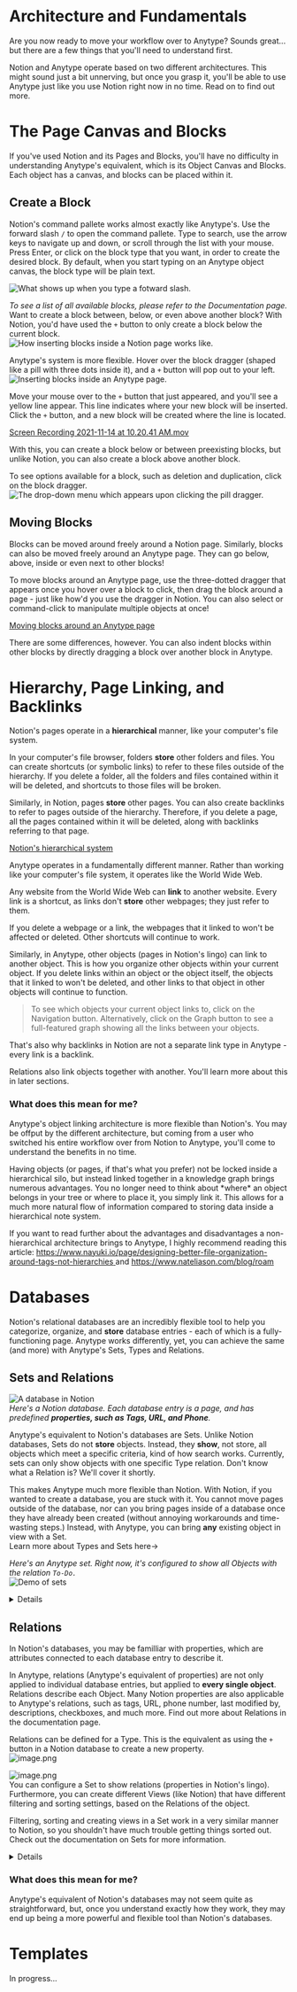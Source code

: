 # Architecture and Fundamentals   
Are you now ready to move your workflow over to Anytype? Sounds great... but there are a few things that you&#39;ll need to understand first.   
   
Notion and Anytype operate based on two different architectures. This might sound just a bit unnerving, but once you grasp it, you&#39;ll be able to use Anytype just like you use Notion right now in no time. Read on to find out more.   
   
 # The Page Canvas and Blocks   
If you&#39;ve used Notion and its Pages and Blocks, you&#39;ll have no difficulty in understanding Anytype&#39;s equivalent, which is its Object Canvas and Blocks.   
Each object has a canvas, and blocks can be placed within it.   
 ## Create a Block   
Notion&#39;s command pallete works almost exactly like Anytype&#39;s. Use the forward slash `/` to open the command pallete. Type to search, use the arrow keys to navigate up and down, or scroll through the list with your mouse. Press Enter, or click on the block type that you want, in order to create the desired block. By default, when you start typing on an Anytype object canvas, the block type will be plain text.   

![What shows up when you type a fotward slash.](<../../.gitbook/assets/slashmenu.png>)    

*To see a list of all available blocks, please refer to the Documentation page.*   
Want to create a block between, below, or even above another block? With Notion, you&#39;d have used the `+` button to only create a block below the current block.   
![How inserting blocks inside a Notion page works like.](<../../.gitbook/assets/notionblocks.png>)    

Anytype&#39;s system is more flexible. Hover over the block dragger (shaped like a pill with three dots inside it), and a `+` button will pop out to your left.   
![Inserting blocks inside an Anytype page.](<../../.gitbook/assets/anytypeblocks.png>)  

Move your mouse over to the `+` button that just appeared, and you&#39;ll see a yellow line appear. This line indicates where your new block will be inserted. Click the `+`  button, and a new block will be created where the line is located.   

[Screen Recording 2021-11-14 at 10.20.41 AM.mov](<../../.gitbook/assets/anytypeaddingblocks.mp4>)    

With this, you can create a block below or between preexisting blocks, but unlike Notion, you can also create a block above another block.  

To see options available for a block, such as deletion and duplication, click on the block dragger.   
![The drop-down menu which appears upon clicking the pill dragger.](<../../.gitbook/assets/blockoptions.png>)    
   
 ## Moving Blocks   
Blocks can be moved around freely around a Notion page. Similarly, blocks can also be moved freely around an Anytype page. They can go below, above, inside or even next to other blocks!    

To move blocks around an Anytype page, use the three-dotted dragger that appears once you hover over a block to click, then drag the block around a page - just like how&#39;d you use the dragger in Notion. You can also select or command-click to manipulate multiple objects at once!  

[Moving blocks around an Anytype page](<../../.gitbook/assets/movingblocks.mp4>)    

There are some differences, however. You can also indent blocks within other blocks by directly dragging a block over another block in Anytype.   
   
 # Hierarchy, Page Linking, and Backlinks   

Notion&#39;s pages operate in a **hierarchical** manner, like your computer&#39;s file system. 

In your computer&#39;s file browser, folders **store** other folders and files. You can create shortcuts (or symbolic links) to refer to these files outside of the hierarchy. If you delete a folder, all the folders and files contained within it will be deleted, and shortcuts to those files will be broken.  

Similarly, in Notion, pages **store** other pages. You can also create backlinks to refer to pages outside of the hierarchy. Therefore, if you delete a page, all the pages contained within it will be deleted, along with backlinks referring to that page.   
   
[Notion's hierarchical system](<../../.gitbook/assets/notionfs.mp4>)    

Anytype operates in a fundamentally different manner. Rather than working like your computer&#39;s file system, it operates like the World Wide Web.   

Any website from the World Wide Web can **link** to another website. Every link is a shortcut, as links don&#39;t **store** other webpages; they just refer to them. 

If you delete a webpage or a link, the webpages that it linked to won&#39;t be affected or deleted. Other shortcuts will continue to work.   

Similarly, in Anytype, other objects (pages in Notion&#39;s lingo) can link to another object. This is how you organize other objects within your current object. If you delete links within an object or the object itself, the objects that it linked to won&#39;t be deleted, and other links to that object in other objects will continue to function.   

> To see which objects your current object links to, click on the Navigation button. Alternatively, click on the Graph button to see a full-featured graph showing all the links between your objects.   

That&#39;s also why backlinks in Notion are not a separate link type in Anytype - every link is a backlink.   

Relations also link objects together with another. You&#39;ll learn more about this in later sections.  

 ### **What does this mean for me?**   
Anytype&#39;s object linking architecture is more flexible than Notion&#39;s. You may be offput by the different architecture, but coming from a user who switched his entire workflow over from Notion to Anytype, you&#39;ll come to understand the benefits in no time.   

Having objects (or pages, if that&#39;s what you prefer) not be locked inside a hierarchical silo, but instead linked together in a knowledge graph brings numerous advantages. You no longer need to think about \*where\* an object belongs in your tree or where to place it, you simply link it. This allows for a much more natural flow of information compared to storing data inside a hierarchical note system.   

   
If you want to read further about the advantages and disadvantages a non-hierarchical architecture brings to Anytype, I highly recommend reading this article: [https://www.nayuki.io/page/designing-better-file-organization-around-tags-not-hierarchies ](https://www.nayuki.io/page/designing-better-file-organization-around-tags-not-hierarchies)and https://www.nateliason.com/blog/roam   


 # Databases   
Notion&#39;s relational databases are an incredibly flexible tool to help you categorize, organize, and **store** database entries - each of which is a fully-functioning page. Anytype works differently, yet, you can achieve the same (and more) with Anytype&#39;s Sets, Types and Relations.  

 ## Sets and Relations   
![A database in Notion](<../../.gitbook/assets/notiondb.png>)    
*Here&#39;s a Notion database. Each database entry is a page, and has predefined **properties, such as Tags, URL, and Phone**.*   
   
Anytype&#39;s equivalent to Notion&#39;s databases are Sets. Unlike Notion databases, Sets do not **store** objects. Instead, they **show**, not store, all objects which meet a specific criteria, kind of how search works. Currently, sets can only show objects with one specific Type relation. Don&#39;t know what a Relation is? We&#39;ll cover it shortly.   

This makes Anytype much more flexible than Notion. With Notion, if you wanted to create a database, you are stuck with it. You cannot move pages outside of the database, nor can you bring pages inside of a database once they have already been created (without annoying workarounds and time-wasting steps.) Instead, with Anytype, you can bring **any** existing object in view with a Set.   
Learn more about Types and Sets here-&gt;   
   
*Here&#39;s an Anytype set. Right now, it&#39;s configured to show all Objects with the relation `To-Do.`*   
![Demo of sets](<../../.gitbook/assets/setdemo.png>)
<details> Having trouble understanding Anytype's databases? Click here to see a simplified explanation.   

- Think of an individual Notion database within Anytype as a Type.     
- To create a &#34;database&#34; in Anytype, first, create a Type, then create a new Set to show all objects of that Type.  
  
</details>
   
 ## Relations   
In Notion&#39;s databases, you may be familliar with properties, which are attributes connected to each database entry to describe it. 

In Anytype, relations (Anytype&#39;s equivalent of properties) are not only applied to individual database entries, but applied to **every single object**. Relations describe each Object. Many Notion properties are also applicable to Anytype&#39;s relations, such as tags, URL, phone number, last modified by, descriptions, checkboxes, and much more. Find out more about Relations in the documentation page.   

Relations can be defined for a Type. This is the equivalent as using the `+` button in a Notion database to create a new property.   
![image.png](<../../.gitbook/assets/anytyperelations.png>)    
   
   
![image.png](<../../.gitbook/assets/notionrelations.png>)    
You can configure a Set to show relations (properties in Notion&#39;s lingo). Furthermore, you can create different Views (like Notion) that have different filtering and sorting settings, based on the Relations of the object.   

Filtering, sorting and creating views in a Set work in a very similar manner to Notion, so you shouldn&#39;t have much trouble getting things sorted out. Check out the documentation on Sets for more information.   

<details> Having trouble understanding Relations in contrast to Notion's Databases? Click here for a simplified explanation. 

- Consider Anytype&#39;s Relations to be Attributes within a Notion database.   
- When you add an attribute to a Notion database, you use the `+` button to the right of the column header.   
![image.png](<../../.gitbook/basicstep1.png>)    
- Instead, in Anytype, to add an attribute to a database, open the Library (square menu on the home screen) and click on the &#34;Types&#34; tab. Open the desired Type and add attributes - known as relations in Anytype&#39;s lingo.   
![image.png](<../../.gitbook/basicstep2.png>)    
- Click &#34;Create&#34;, then select Set of object to create a database view.   
- Click the Options button to add the Relations (Attributes) to the database view.   
![image.png](<../../.gitbook/basicstep3.png>)    
  
  </details>
   
 ### What does this mean for me?   
Anytype&#39;s equivalent of Notion&#39;s databases may not seem quite as straightforward, but, once you understand exactly how they work, they may end up being a more powerful and flexible tool than Notion&#39;s databases.   
   
 # Templates   
 In progress...
